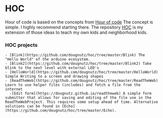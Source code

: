 # HOC 
Hour of code is based on the concepts from [Hour of code](https://hourofcode.com/us">)
    The concept is simple. I highly recommend starting there. 
    The repository [HOC](https://github.com/dougnutz/hoc) is my extension of those ideas to teach my own kids and neighborhood kids.
### HOC projects
    - [Blink](https://github.com/dougnutz/hoc/tree/master/Blink) The "Hello World" of the arduino ecosystem.
    - [Blink2](https://github.com/dougnutz/hoc/tree/master/Blink2) Take blink to the next level with external LED's
    - [HelloWorld](https://github.com/dougnutz/hoc/tree/master/HelloWorld) Simple Writing to a screen and drawing shapes
    - [ReadTheWeb](https://github.com/dougnutz/hoc/tree/master/ReadTheWeb) Learn to use helper files (includes) and fetch a file from the internet
      -[Edit form](https://dougnutz.github.io/readtheweb) A simple form submitter that allows for saving and editing of the file use in the ReadTheWebProject. This requires some setup ahead of time. Alternative solutions can be found in [Echo](https://github.com/dougnutz/hoc/tree/master/Echo).
